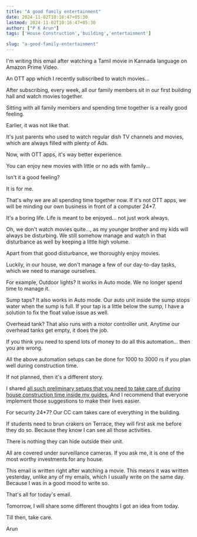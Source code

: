 ```yaml
---
title: "A good family entertainment"
date: 2024-11-02T10:16:47+05:30
lastmod: 2024-11-02T10:16:47+05:30
author: ["P K Arun"]
tags: ['House Construction','building','entertainment'] 

slug: "a-good-family-entertainment"
---
```


I'm writing this email after watching a Tamil movie in Kannada language on Amazon Prime Video.

An OTT app which I recently subscribed to watch movies…

After subscribing, every week, all our family members sit in our first building hall and watch movies together.

Sitting with all family members and spending time together is a really good feeling.

Earlier, it was not like that.

It's just parents who used to watch regular dish TV channels and movies, which are always filled with plenty of Ads.

Now, with OTT apps, it's way better experience.

You can enjoy new movies with little or no ads with family…

Isn't it a good feeling?

It is for me.

That's why we are all spending time together now. If it's not OTT apps, we will be minding our own business in front of a computer 24*7.

It's a boring life. Life is meant to be enjoyed… not just work always.

Oh, we don't watch movies quite…, as my younger brother and my kids will always be disturbing. We still somehow manage and watch in that disturbance as well by keeping a little high volume.

Apart from that good disturbance, we thoroughly enjoy movies.

Luckily, in our house, we don't manage a few of our day-to-day tasks, which we need to manage ourselves.

For example, Outdoor lights? It works in Auto mode. We no longer spend time to manage it.

Sump taps? It also works in Auto mode. Our auto unit inside the sump stops water when the sump is full. If your tap is a little below the sump, I have a solution to fix the float value issue as well.

Overhead tank? That also runs with a motor controller unit. Anytime our overhead tanks get empty, it does the job.

If you think you need to spend lots of money to do all this automation… then you are wrong.

All the above automation setups can be done for 1000 to 3000 rs if you plan well during construction time.

If not planned, then it's a different story.

I shared [all such preliminary setups that you need to take care of during house construction time inside my guides.](https://houseconstructionguide.com/products/) And I recommend that everyone implement those suggestions to make their lives easier.

For security 24*7? Our CC cam takes care of everything in the building.

If students need to brun crakers on Terrace, they will first ask me before they do so. Because they know I can see all those activities.

There is nothing they can hide outside their unit.

All are covered under surveillance cameras. If you ask me, it is one of the most worthy investments for any house.

This email is written right after watching a movie. This means it was written yesterday, unlike any of my emails, which I usually write on the same day. Because I was in a good mood to write so. 

That's all for today's email.

Tomorrow, I will share some different thoughts I got an idea from today.

Till then, take care.

Arun